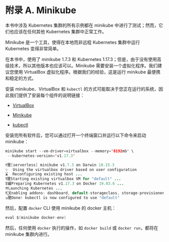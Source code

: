 # 附录 A. Minikube

本书中涉及 Kubernetes 集群的所有示例都在 minikube 中进行了测试；然而，它们也应该在任何其他 Kubernetes 集群中正常工作。

Minikube 是一个工具，使得在本地而非远程 Kubernetes 集群中运行 Kubernetes 变得非常简单。

在本书中，使用了 minikube 1.7.3 和 Kubernetes 1.17.3；但是，由于没有使用高级技术，所以其他版本也应该可以。Minikube 需要安装一个虚拟化程序。我们建议您使用 VirtualBox 虚拟化程序。根据我们的经验，这是运行 minikube 最便携和稳定的方式。

安装 minikube、VirtualBox 和 `kubectl` 的方式可能取决于您正在运行的系统，因此我们提供了安装每个组件的说明链接：

+   [VirtualBox](https://oreil.ly/KU2vk)

+   [Minikube](https://oreil.ly/gth-J)

+   [kubectl](https://oreil.ly/FpZzN)

安装完所有软件后，您可以通过打开一个终端窗口并运行以下命令来启动 minikube：

```java
minikube start --vm-driver=virtualbox --memory='8192mb' \
 --kubernetes-version='v1.17.3'

ߙ䠠[serverless] minikube v1.7.3 on Darwin 10.15.3
✨  Using the virtualbox driver based on user configuration
⌛  Reconfiguring existing host ...
ߔ䠠Starting existing virtualbox VM for "default" ...
ߐ㠠Preparing Kubernetes v1.17.3 on Docker 19.03.6 ...
ߚࠠLaunching Kubernetes ...
ߌEnabling addons: dashboard, default-storageclass, storage-provisioner
ߏ䠠Done! kubectl is now configured to use "default"
```

然后，配置 `docker` CLI 使用 minikube 的 docker 主机：

```java
eval $(minikube docker-env)
```

然后，任何使用 `docker` 执行的操作，如 `docker build` 或 `docker run`，都将在 minikube 集群内进行。
